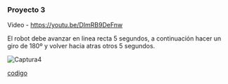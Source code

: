 
 ### Proyecto 3
 
 Video - https://youtu.be/DImRB9DeFnw
 
 El robot debe avanzar en linea recta 5 segundos, a continuación hacer un giro de 180º y volver hacia atras otros 5 segundos.
 
 ![Captura4](https://user-images.githubusercontent.com/114906778/208398208-f32f857b-0640-4af3-ae7e-2ece3008b38f.PNG)
 
 [codigo](ejercicio3.hex)

 
 
